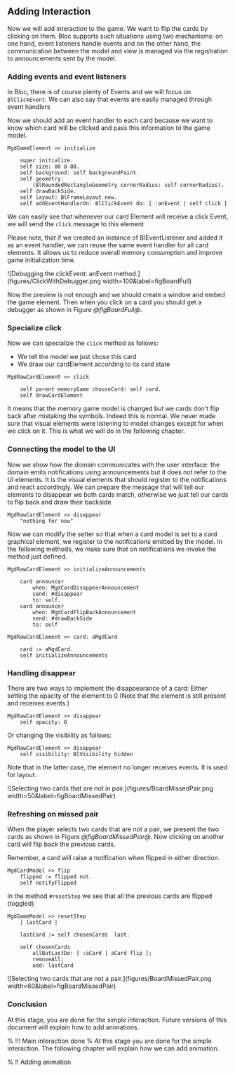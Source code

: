 
## Adding Interaction


Now we will add interaction to the game. We want to flip the cards by clicking on them. 
Bloc supports such situations using two mechanisms: on one hand, event listeners handle events
and on the other hand, the communication between the model and view is managed via the registration to announcements
sent by the model.


### Adding events and event listeners

In Bloc, there is of course plenty of Events and we will focus on `BlClickEvent`. We can also say that events are easily managed through event handlers 

Now we should add an event handler to each card because we want to know which card will be clicked and pass this 
information to the game model.


```
MgdGameElement >> initialize

	super initialize.
	self size: 80 @ 80.
	self background: self backgroundPaint.
	self geometry:
		(BlRoundedRectangleGeometry cornerRadius: self cornerRadius).
	self drawBackSide.
	self layout: BlFrameLayout new.
	self addEventHandlerOn: BlClickEvent do: [ :anEvent | self click ]
```

We can easily see that whenever our card Element will receive a click Event, we will send the `click` message to this element


Please note, that if we created an instance of BlEventListener and added it as an event handler, we can reuse the same event handler for all card elements. It allows us to reduce overall memory consumption and improve game initialization time.

![Debugging the clickEvent: anEvent method.](figures/ClickWithDebugger.png width=100&label=figBoardFull)


Now the preview is not enough and we should create a window and embed the game element. 
Then when you click on a card you should get a debugger as shown in Figure *@figBoardFull@*.

### Specialize click

Now we can specialize the `click` method as follows: 
- We tell the model we just chose this card
- We draw our cardElement according to its card state 


```
MgdRawCardElement >> click

	self parent memoryGame chooseCard: self card.
	self drawCardElement
```


It means that the memory game model is changed but we cards don't flip back after mistaking the symbols. Indeed this is normal. We never made sure that visual elements were listening to model changes except for when we click on it.  This is what we will do in the following chapter. 



### Connecting the model to the UI

Now we show how the domain communicates with the user interface: the domain emits notifications
using announcements but it does not refer to the UI elements. It is the visual elements that should register to the notifications and react accordingly. We can prepare the message that will tell our elements to disappear we both cards match, otherwise we just tell our cards to flip back and draw their backside

```
MgdRawCardElement >> disappear
	"nothing for now"
```

Now we can modify the setter so that when a card model is set to a card graphical element, we register to the notifications emitted by the model. 
In the following methods, we make sure that on notifications we invoke the method just defined. 

```
MgdRawCardElement >> initializeAnnouncements

	card announcer
		when: MgdCardDisappearAnnouncement
		send: #disappear
		to: self.
	card announcer
		when: MgdCardFlipBackAnnouncement
		send: #drawBackSide
		to: self
```
```
MgdRawCardElement >> card: aMgdCard

	card := aMgdCard.
	self initializeAnnouncements
```

### Handling disappear


There are two ways to implement the disappearance of a card:
Either setting the opacity of the element to 0
(Note that the element is still present and receives events.)

```
MgdRawCardElement >> disappear
	self opacity: 0
```

Or changing the visibility as follows:

```
MgdRawCardElement >> disappear
	self visibility: BlVisibility hidden
```

	
Note that in the latter case, the element no longer receives events.
It is used for layout. 

![Selecting two cards that are not in pair.](figures/BoardMissedPair.png width=50&label=figBoardMissedPair)
### Refreshing on missed pair


When the player selects two cards that are not a pair, we present the two cards as shown in Figure *@figBoardMissedPair@*.
Now clicking on another card will flip back the previous cards. 

Remember, a card will raise a notification when flipped in either direction. 

```
MgdCardModel >> flip
	flipped := flipped not.
	self notifyFlipped
```


In the method `#resetStep` we see that all the previous cards are flipped \(toggled\).

```
MgdGameModel >> resetStep
	| lastCard |

	lastCard := self chosenCards  last.

	self chosenCards 
		allButLastDo: [ :aCard | aCard flip ];
		removeAll;
		add: lastCard
```


![Selecting two cards that are not a pair.](figures/BoardMissedPair.png width=60&label=figBoardMissedPair)


### Conclusion


At this stage, you are done for the simple interaction. Future versions of this document will explain how to add animations.


% !!! Main interaction done	
% At this stage you are done for the simple interaction. The following chapter will explain how we can add animation. 


% !! Adding animation
